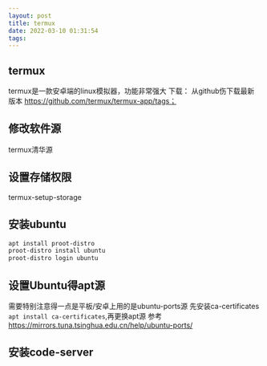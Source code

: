 ```yaml
---
layout: post
title: termux
date: 2022-03-10 01:31:54
tags:
---
```


## termux
termux是一款安卓端的linux模拟器，功能非常强大
下载： 从github伤下载最新版本 https://github.com/termux/termux-app/tags；



## 修改软件源
termux清华源

## 设置存储权限
termux-setup-storage

## 安装ubuntu
```bash
apt install proot-distro
proot-distro install ubuntu
proot-distro login ubuntu
```

## 设置Ubuntu得apt源
需要特别注意得一点是平板/安卓上用的是ubuntu-ports源
先安装ca-certificates
`apt install ca-certificates`,再更换apt源
参考 https://mirrors.tuna.tsinghua.edu.cn/help/ubuntu-ports/


## 安装code-server